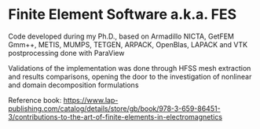 # Finite Element Software a.k.a. FES
Code developed during my Ph.D., based on Armadillo NICTA, GetFEM Gmm++, METIS, MUMPS, TETGEN, ARPACK, OpenBlas, LAPACK and VTK postprocessing done with ParaView

Validations of the implementation was done through HFSS mesh extraction and results comparisons, opening the door to the investigation of nonlinear and domain decomposition formulations

Reference book: https://www.lap-publishing.com/catalog/details/store/gb/book/978-3-659-86451-3/contributions-to-the-art-of-finite-elements-in-electromagnetics
